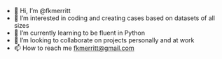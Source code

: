 - 👋 Hi, I’m @fkmerritt
- 👀 I’m interested in coding and creating cases based on datasets of all sizes
- 🌱 I’m currently learning to be fluent in Python
- 💞️ I’m looking to collaborate on projects personally and at work
- 📫 How to reach me fkmerritt@gmail.com

<!---
fkmerritt/fkmerritt is a ✨ special ✨ repository because its `README.md` (this file) appears on your GitHub profile.
You can click the Preview link to take a look at your changes.
--->
